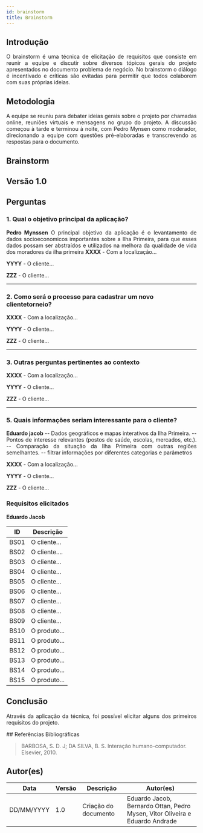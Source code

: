 ```yaml
---
id: brainstorm
title: Brainstorm
---
```

 
## Introdução
<p align = "justify">
O brainstorm é uma técnica de elicitação de requisitos que consiste em reunir a equipe e discutir sobre diversos tópicos gerais do projeto apresentados no documento problema de negócio. No brainstorm o diálogo é incentivado e críticas são evitadas para permitir que todos colaborem com suas próprias ideias.
</p>
 
## Metodologia
<p align = "justify">
A equipe se reuniu para debater ideias gerais sobre o projeto por chamadas online, reuniões virtuais e mensagens no grupo do projeto. A discussão começou à tarde e terminou à noite, com Pedro Mynsen como moderador, direcionando a equipe com questões pré-elaboradas e transcrevendo as respostas para o documento.
</p>
 
## Brainstorm
 
## Versão 1.0
 
## Perguntas
 
### 1. Qual o objetivo principal da aplicação?
 
<p align = "justify">
<b>Pedro Mynssen</b> O principal objetivo da aplicação é o levantamento de dados socioeconomicos importantes sobre a Ilha Primeira, para que esses dados possam ser abstraídos e utilizados na melhora da qualidade de vida dos moradores da ilha primeira
 <b>XXXX</b> - Com a localização...
 
<b>YYYY</b> - O cliente...
 
<b>ZZZ</b> - O cliente...
</p>
 
---
 
### 2. Como será o processo para cadastrar um novo clientetorneio?
 
<p align = "justify">
<b>XXXX</b> - Com a localização...
 
<b>YYYY</b> - O cliente...
 
<b>ZZZ</b> - O cliente...
 
---

### 3. Outras perguntas pertinentes ao contexto

<p align = "justify">
<b>XXXX</b> - Com a localização...
 
<b>YYYY</b> - O cliente...
 
<b>ZZZ</b> - O cliente...
 
---

 
 
### 5. Quais informações seriam interessante para o cliente?
<p align = "justify">
 <b>Eduardo jacob</b> 
 -- Dados geográficos e mapas interativos da Ilha Primeira.
 -- Pontos de interesse relevantes (postos de saúde, escolas, mercados, etc.).
 -- Comparação da situação da Ilha Primeira com outras regiões semelhantes.
 -- filtrar informações por diferentes categorias e parâmetros

<b>XXXX</b> - Com a localização...
 
<b>YYYY</b> - O cliente...
 
<b>ZZZ</b> - O cliente...
   
</p>
 
### Requisitos elicitados
 <b>Eduardo Jacob</b>

|ID|Descrição|
|----|-------------|
|BS01| O cliente...|
|BS02|O cliente....|
|BS03|	O cliente...|
|BS04| O cliente...|
|BS05| O cliente...|
|BS06| O cliente...|
|BS07| O cliente...|
|BS08| O cliente...|
|BS09| O cliente...|
|BS10| O produto...|
|BS11| O produto...|
|BS12| O produto...|
|BS13| O produto...|
|BS14| O produto...|
|BS15| O produto...|
 
## Conclusão
<p align = "justify">
Através da aplicação da técnica, foi possível elicitar alguns dos primeiros requisitos do projeto.
</p>
## Referências Bibliográficas
 
> BARBOSA, S. D. J; DA SILVA, B. S. Interação humano-computador. Elsevier, 2010.
 
 
## Autor(es)
| Data | Versão | Descrição | Autor(es) |
| -- | -- | -- | -- |
| DD/MM/YYYY | 1.0 | Criação do documento | Eduardo Jacob, Bernardo Ottan, Pedro Mysen, Vitor Oliveira e Eduardo Andrade |
